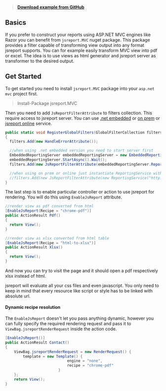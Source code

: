 >  **[Download example from GitHub](https://github.com/jsreport/net/tree/master/examples/Mvc)**

## Basics

If you prefer to construct your reports using ASP.NET MVC engines like Razor you can benefit from `jsreport.MVC` nuget package. This package provides a filter capable of transforming view output into any format jsreport supports. You can for example easily transform MVC view into pdf or excel. The idea is to use views as html generator and jsreport server as transformer to the desired output.

## Get Started
To get started you need to install `jsreport.MVC` package into your `asp.net mvc` project first.

> Install-Package jsreport.MVC

Then you need to add `JsReportFilterAttribute` to filters collection. This require access to jsreport server. You can use [.net embedded](https://jsreport.net/learn/net-embedded) or [on prem](https://jsreport.net/on-prem) or [jsreport online](https://jsreport.net/online) service.

```csharp
public static void RegisterGlobalFilters(GlobalFilterCollection filters)
{
  filters.Add(new HandleErrorAttribute());

  //when using .net embedded version you need to start server first
  EmbeddedReportingServer embeddedReportingServer = new EmbeddedReportingServer();
  embeddedReportingServer.StartAsync().Wait();
  filters.Add(new JsReportFilterAttribute(embeddedReportingServer.ReportingService));

  //when using on prem or online just instantiate ReportingService with correct url
  //filters.Add(new JsReportFilterAttribute(new ReportingService("http://localhost:2000")));
}
```

The last step is to enable particular controller or action to use jsreport for rendering. You will do this using `EnableJsReport` attribute.

```csharp
//render view as pdf converted from html
[EnableJsReport(Recipe = "chrome-pdf")]
public ActionResult Pdf()
{
  return View();
}

//render view as xlsx converted from html table
[EnableJsReport(Recipe = "html-to-xlsx")]
public ActionResult Xlsx()
{
  return View();
}
```

And now you can try to visit the page and it should open a pdf respectively xlsx instead of html.

jsreport will evaluate all your css files and even javascript. You only need to keep in mind that every resource like script or style has to be linked with absolute url.

#### Dynamic recipe resolution
The `EnableJsReport` doesn't let you pass anything dynamic, however you can fully specify the required rendering request and pass it to `ViewBag.jsreportRenderRequest` inside the action code.

```csharp
[EnableJsReport()]
public ActionResult Contact()
{
	ViewBag.jsreportRenderRequest = new RenderRequest() {
	    template = new Template() {
                            engine = "none",
                            recipe = "chrome-pdf"
                        }
    };
    return View();
}
```
